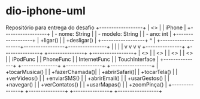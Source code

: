 # dio-iphone-uml
Repositório para entrega do desafio
+------------------+
|     <<Class>>    |
|      iPhone      |
+------------------+
| - nome: String   |
| - modelo: String |
| - ano: int       |
+------------------+
| +ligar()         |
| +desligar()      |
+------------------+
        ^
        |
      +--------------------+-----------------+----------------+
      |                    |                 |                |
      v                    v                 v                v
+---------------+ +---------------+ +---------------+ +-----------------+
| <<Interface>> | | <<Interface>> | | <<Interface>> | | <<Interface>>   |
|   iPodFunc     | | PhoneFunc     | | InternetFunc  | | TouchInterface |
+---------------+ +---------------+ +---------------+ +-----------------+
| +tocarMusica() | | +fazerChamada()| | +abrirSafari()| | +tocarTela()   |
| +verVideos()   | | +enviarSMS()   | | +abrirEmail() | | +usarGestos()  |
| +navegar()     | | +verContatos() | | +usarMapas()  | | +zoomPinça()   |
+---------------+ +---------------+ +---------------+ +-----------------+
